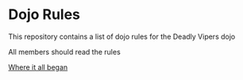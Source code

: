 Dojo Rules
==========

This repository contains a list of dojo rules for the Deadly Vipers dojo

All members should read the rules

[Where it all began](https://github.com/deadlyvipers)